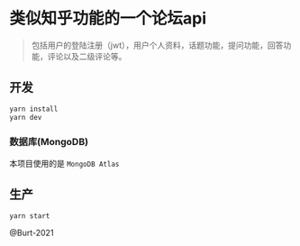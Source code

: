 # 类似知乎功能的一个论坛api

> 包括用户的登陆注册（jwt），用户个人资料，话题功能，提问功能，回答功能，评论以及二级评论等。

## 开发

```bash
yarn install
yarn dev
```

### 数据库(MongoDB)

本项目使用的是 `MongoDB Atlas`

## 生产

```bash
yarn start
```

@Burt-2021